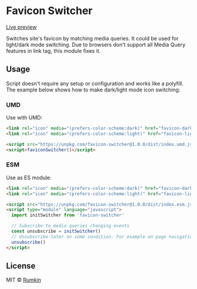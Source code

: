 # Favicon Switcher

[Live preview](https://rumkin.github.io/favicon-switcher)

Switches site's favicon by matching media queries. It could be used for
light/dark mode switching. Due to browsers don't support all Media Query
features in link tag, this module fixes it.

## Usage

Script doesn't require any setup or configuration and works like a polyfill.
The example below shows how to make dark/light mode icon switching:

### UMD

Use with UMD:

```html
<link rel="icon" media="(prefers-color-scheme:dark)" href="favicon-dark.png" type="image/png" />
<link rel="icon" media="(prefers-color-scheme:light)" href="favicon-light.png" type="image/png" />

<script src="https://unpkg.com/favicon-switcher@1.0.0/dist/index.umd.js" crossorigin="anonymous" type="application/javascript"></script>
<script>faviconSwitcher()</script>
```

### ESM

Use as ES module:

```html
<link rel="icon" media="(prefers-color-scheme:dark)" href="favicon-dark.png" type="image/png" />
<link rel="icon" media="(prefers-color-scheme:light)" href="favicon-light.png" type="image/png" />

<script src="https://unpkg.com/favicon-switcher@1.0.0/dist/index.esm.js" crossorigin="anonymous" type="application/javascript"></script>
<script type="module" language="javascript">
  import initSwitcher from 'favicon-switcher'

  // Subscribe to media queries changing events
  const unsubscribe = initSwitcher()
  // Unsubscribe later on some condition. For example on page navigation.
  unsubscribe()
</script>
```

## License

MIT © [Rumkin](https://rumk.in)
